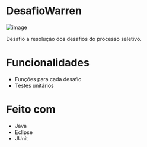 # DesafioWarren
![image](https://user-images.githubusercontent.com/88988881/167276983-d48ee0e2-0fa6-4ee1-b2ea-463df042412c.png)

Desafio a resolução dos desafios do processo seletivo.

# Funcionalidades

- Funções para cada desafio
- Testes unitários

# Feito com

- Java
- Eclipse
- JUnit
